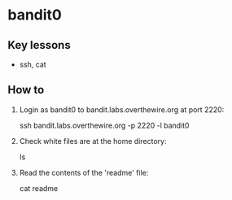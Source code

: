 # bandit0

## Key lessons

- ssh, cat

## How to

1. Login as bandit0 to bandit.labs.overthewire.org at port 2220:

    ssh bandit.labs.overthewire.org -p 2220 -l bandit0

2. Check white files are at the home directory:

    ls

3. Read the contents of the 'readme' file:

    cat readme

